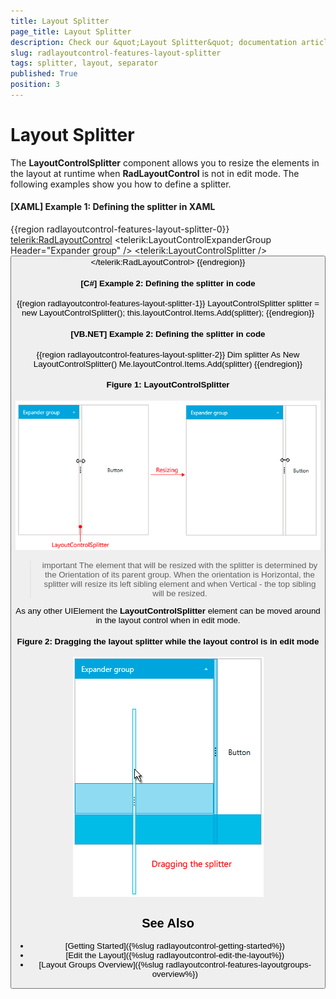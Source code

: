 ```yaml
---
title: Layout Splitter
page_title: Layout Splitter
description: Check our &quot;Layout Splitter&quot; documentation article for the RadLayoutControl {{ site.framework_name }} control.
slug: radlayoutcontrol-features-layout-splitter
tags: splitter, layout, separator
published: True
position: 3
---
```


# Layout Splitter

The __LayoutControlSplitter__ component allows you to resize the elements in the layout at runtime when __RadLayoutControl__ is not in edit mode. The following examples show you how to define a splitter.

#### __[XAML] Example 1: Defining the splitter in XAML__ 
{{region radlayoutcontrol-features-layout-splitter-0}}
    <telerik:RadLayoutControl>
		<telerik:LayoutControlExpanderGroup Header="Expander group" />
		<telerik:LayoutControlSplitter />
		<Button Content="Button" />
	</telerik:RadLayoutControl>
{{endregion}}
	
#### __[C#] Example 2: Defining the splitter in code__  
{{region radlayoutcontrol-features-layout-splitter-1}}
	LayoutControlSplitter splitter = new LayoutControlSplitter();
	this.layoutControl.Items.Add(splitter);
{{endregion}}

#### __[VB.NET] Example 2: Defining the splitter in code__  
{{region radlayoutcontrol-features-layout-splitter-2}}
	Dim splitter As New LayoutControlSplitter()
	Me.layoutControl.Items.Add(splitter)
{{endregion}}

#### __Figure 1: LayoutControlSplitter__  
![WPF RadLayoutControl LayoutControlSplitter](images/layoutcontrol-features-layout-splitter-01.png)

>important The element that will be resized with the splitter is determined by the Orientation of its parent group. When the orientation is Horizontal, the splitter will resize its left sibling element and when Vertical - the top sibling will be resized.

As any other UIElement the __LayoutControlSplitter__ element can be moved around in the layout control when in edit mode.

#### __Figure 2: Dragging the layout splitter while the layout control is in edit mode__  
![WPF RadLayoutControl Dragging the layout splitter while the layout control is in edit mode](images/layoutcontrol-features-layout-splitter-02.png)
	
## See Also
* [Getting Started]({%slug radlayoutcontrol-getting-started%})
* [Edit the Layout]({%slug radlayoutcontrol-edit-the-layout%})
* [Layout Groups Overview]({%slug radlayoutcontrol-features-layoutgroups-overview%})
